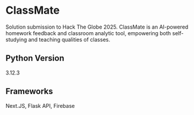 # ClassMate 
Solution submission to Hack The Globe 2025.
ClassMate is an AI-powered homework feedback and classroom analytic tool, empowering both self-studying and teaching qualities of classes. 

## Python Version
3.12.3

## Frameworks
Next.JS, Flask API, Firebase

